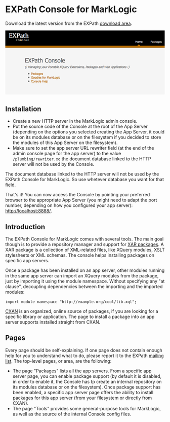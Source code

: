 EXPath Console for MarkLogic
============================

Download the latest version from the EXPath [download area](http://expath.org/files).

![Screenshot of the Console](doc/screenshot.png)

Installation
------------

- Create a new HTTP server in the MarkLogic admin console.
- Put the source code of the Console at the root of the App Server
  (depending on the options you selected creating the App Server, it
  could be on its modules database or on the filesystem if you decided
  to store the modules of this App Server on the filesystem).
- Make sure to set the app server URL rewriter field (at the end of
  the admin console page for the app server) to the value
  `/plumbing/rewriter.xq` the document database linked to the HTTP
  server will not be used by the Console.

The document database linked to the HTTP server will not be used by
the EXPath Console for MarkLogic.  So use whetever database you want
for that field.

That's it!  You can now access the Console by pointing your preferred
browser to the appropriate App Server (you might need to adapt the
port number, depending on how you configured your app server):
[http://localhost:8888/](http://localhost:8888/).

Introduction
------------

The EXPath Console for MarkLogic comes with several tools.  The main
goal though is to provide a repository manager and support for
[XAR packages](http://expath.org/spec/pkg).  A XAR package is a
collection of XML-related files, like XQuery modules, XSLT stylesheets
or XML schemas.  The console helps installing packages on specific app
servers.

Once a package has been installed on an app server, other modules
running in the same app server can import an XQuery modules from the
package, just by importing it using the module namespace.  Without
specifying any "at clause", decoupling dependencies between the
importing and the imported modules:

```xquery
import module namespace "http://example.org/cool/lib.xql";
```

[CXAN](http://cxan.org/) is an organized, online source of packages,
if you are looking for a specific library or application.  The page to
install a package into an app server supports installed straight from
CXAN.

Pages
-----

Every page should be self-explaining.  If one page does not contain
enough help for you to understand what to do, please report it to the
EXPath [mailing list](http://expath.org/lists).  The top-level pages,
or area, are the following:

- The page "Packages" lists all the app servers.  From a specific app
  server page, you can enable package support (by default it is
  disabled, in order to enable it, the Console has tp create an
  internal repository on its modules database or on the filesystem).
  Once package support has been enabled, a specific app server page
  offers the ability to install packages for this app server (from
  your filesystem or directly from CXAN).
- The page "Tools" provides some general-purpose tools for MarkLogic,
  as well as the source of the internal Console config files.
